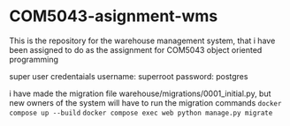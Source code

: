 # COM5043-asignment-wms
This is the repository for the warehouse management system, that i have been assigned to do as the assignment for COM5043 object oriented programming

super user credentaials
username: superroot
password: postgres

i have made the migration file warehouse/migrations/0001_initial.py, but new owners of the system will have to run the migration commands
`docker compose up --build`
`docker compose exec web python manage.py migrate`


